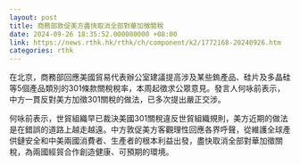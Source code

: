 ```yaml
---
layout: post
title: 商務部敦促美方盡快取消全部對華加徵關稅
date: 2024-09-26 18:35:52.000000000 +08:00
link: https://news.rthk.hk/rthk/ch/component/k2/1772168-20240926.htm
categories: rthk
---
```


在北京，商務部回應美國貿易代表辦公室建議提高涉及某些鎢產品、硅片及多晶硅等5個產品類別的301條款關稅稅率，本周起徵求公眾意見。發言人何咏前表示，中方一貫反對美方加徵301關稅的做法，已多次提出嚴正交涉。

何咏前表示，世貿組織早已裁決美國301關稅違反世貿組織規則，美方近期的做法是在錯誤的道路上越走越遠。中方敦促美方客觀理性回應各界呼聲，從維護全球產供鏈安全和中美兩國消費者、生產者的根本利益出發，盡快取消全部對華加徵關稅，為兩國經貿合作創造健康、可預期的環境。
